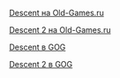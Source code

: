 [Descent на Old-Games.ru](https://www.old-games.ru/game/103.html)

[Descent 2 на Old-Games.ru](http://www.old-games.ru/game/252.html)

[Descent в GOG](https://www.gog.com/game/descent)

[Descent 2 в GOG](https://www.gog.com/game/descent_2)